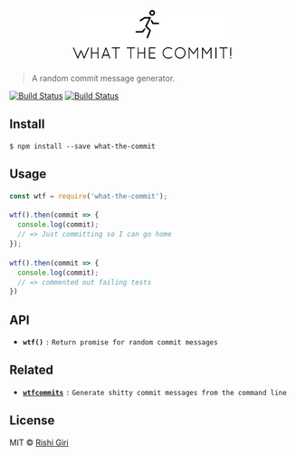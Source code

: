 <h1 align="center">
	<br>
	<img width="280px" src="https://raw.githubusercontent.com/rishigiridotcom/rishigiri.com/ff6404547af6980ada66419e144c8bb2174db2b7/github/what-the-commit.png">
	<br>
</h1>

> A random commit message generator.

[![Build Status](https://travis-ci.org/CodeDotJS/what-the-commit.svg?branch=master)](https://travis-ci.org/CodeDotJS/what-the-commit) [![Build Status](https://img.shields.io/badge/code_style-XO-5ed9c7.svg)]()

## Install

```
$ npm install --save what-the-commit
```

## Usage

```js
const wtf = require('what-the-commit');

wtf().then(commit => {
  console.log(commit);
  // => Just committing so I can go home
});

wtf().then(commit => {
  console.log(commit);
  // => commented out failing tests
})
```

## API

-  __`wtf()`__ `:` `Return promise for random commit messages`

## Related

- __[`wtfcommits`](https://github.com/CodeDotJS/wtfcommits)__ `:` `Generate shitty commit messages from the command line`

## License

MIT &copy; [Rishi Giri](http://rishigiri.ml)
